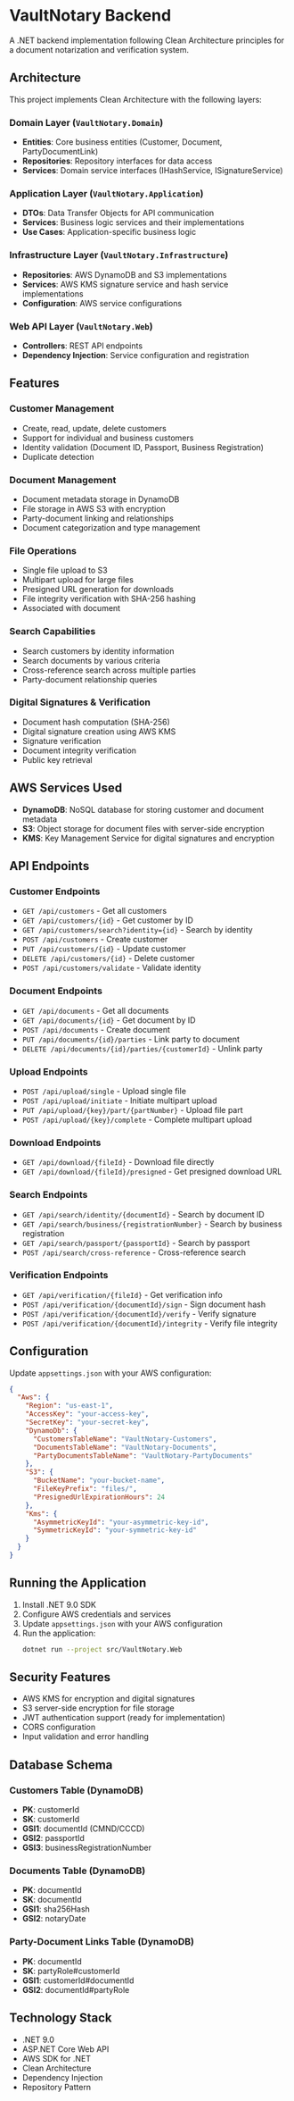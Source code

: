 # VaultNotary Backend

A .NET backend implementation following Clean Architecture principles for a document notarization and verification system.

## Architecture

This project implements Clean Architecture with the following layers:

### Domain Layer (`VaultNotary.Domain`)
- **Entities**: Core business entities (Customer, Document, PartyDocumentLink)
- **Repositories**: Repository interfaces for data access
- **Services**: Domain service interfaces (IHashService, ISignatureService)

### Application Layer (`VaultNotary.Application`)
- **DTOs**: Data Transfer Objects for API communication
- **Services**: Business logic services and their implementations
- **Use Cases**: Application-specific business logic

### Infrastructure Layer (`VaultNotary.Infrastructure`)
- **Repositories**: AWS DynamoDB and S3 implementations
- **Services**: AWS KMS signature service and hash service implementations
- **Configuration**: AWS service configurations

### Web API Layer (`VaultNotary.Web`)
- **Controllers**: REST API endpoints
- **Dependency Injection**: Service configuration and registration

## Features

### Customer Management
- Create, read, update, delete customers
- Support for individual and business customers
- Identity validation (Document ID, Passport, Business Registration)
- Duplicate detection

### Document Management
- Document metadata storage in DynamoDB
- File storage in AWS S3 with encryption
- Party-document linking and relationships
- Document categorization and type management

### File Operations
- Single file upload to S3
- Multipart upload for large files
- Presigned URL generation for downloads
- File integrity verification with SHA-256 hashing
- Associated with document

### Search Capabilities
- Search customers by identity information
- Search documents by various criteria
- Cross-reference search across multiple parties
- Party-document relationship queries

### Digital Signatures & Verification
- Document hash computation (SHA-256)
- Digital signature creation using AWS KMS
- Signature verification
- Document integrity verification
- Public key retrieval

## AWS Services Used

- **DynamoDB**: NoSQL database for storing customer and document metadata
- **S3**: Object storage for document files with server-side encryption
- **KMS**: Key Management Service for digital signatures and encryption

## API Endpoints

### Customer Endpoints
- `GET /api/customers` - Get all customers
- `GET /api/customers/{id}` - Get customer by ID
- `GET /api/customers/search?identity={id}` - Search by identity
- `POST /api/customers` - Create customer
- `PUT /api/customers/{id}` - Update customer
- `DELETE /api/customers/{id}` - Delete customer
- `POST /api/customers/validate` - Validate identity

### Document Endpoints
- `GET /api/documents` - Get all documents
- `GET /api/documents/{id}` - Get document by ID
- `POST /api/documents` - Create document
- `PUT /api/documents/{id}/parties` - Link party to document
- `DELETE /api/documents/{id}/parties/{customerId}` - Unlink party

### Upload Endpoints
- `POST /api/upload/single` - Upload single file
- `POST /api/upload/initiate` - Initiate multipart upload
- `PUT /api/upload/{key}/part/{partNumber}` - Upload file part
- `POST /api/upload/{key}/complete` - Complete multipart upload

### Download Endpoints
- `GET /api/download/{fileId}` - Download file directly
- `GET /api/download/{fileId}/presigned` - Get presigned download URL

### Search Endpoints
- `GET /api/search/identity/{documentId}` - Search by document ID
- `GET /api/search/business/{registrationNumber}` - Search by business registration
- `GET /api/search/passport/{passportId}` - Search by passport
- `POST /api/search/cross-reference` - Cross-reference search

### Verification Endpoints
- `GET /api/verification/{fileId}` - Get verification info
- `POST /api/verification/{documentId}/sign` - Sign document hash
- `POST /api/verification/{documentId}/verify` - Verify signature
- `POST /api/verification/{documentId}/integrity` - Verify file integrity

## Configuration

Update `appsettings.json` with your AWS configuration:

```json
{
  "Aws": {
    "Region": "us-east-1",
    "AccessKey": "your-access-key",
    "SecretKey": "your-secret-key",
    "DynamoDb": {
      "CustomersTableName": "VaultNotary-Customers",
      "DocumentsTableName": "VaultNotary-Documents",
      "PartyDocumentsTableName": "VaultNotary-PartyDocuments"
    },
    "S3": {
      "BucketName": "your-bucket-name",
      "FileKeyPrefix": "files/",
      "PresignedUrlExpirationHours": 24
    },
    "Kms": {
      "AsymmetricKeyId": "your-asymmetric-key-id",
      "SymmetricKeyId": "your-symmetric-key-id"
    }
  }
}
```

## Running the Application

1. Install .NET 9.0 SDK
2. Configure AWS credentials and services
3. Update `appsettings.json` with your AWS configuration
4. Run the application:
   ```bash
   dotnet run --project src/VaultNotary.Web
   ```

## Security Features

- AWS KMS for encryption and digital signatures
- S3 server-side encryption for file storage
- JWT authentication support (ready for implementation)
- CORS configuration
- Input validation and error handling

## Database Schema

### Customers Table (DynamoDB)
- **PK**: customerId
- **SK**: customerId
- **GSI1**: documentId (CMND/CCCD)
- **GSI2**: passportId
- **GSI3**: businessRegistrationNumber

### Documents Table (DynamoDB)
- **PK**: documentId
- **SK**: documentId
- **GSI1**: sha256Hash
- **GSI2**: notaryDate

### Party-Document Links Table (DynamoDB)
- **PK**: documentId
- **SK**: partyRole#customerId
- **GSI1**: customerId#documentId
- **GSI2**: documentId#partyRole

## Technology Stack

- .NET 9.0
- ASP.NET Core Web API
- AWS SDK for .NET
- Clean Architecture
- Dependency Injection
- Repository Pattern